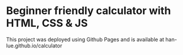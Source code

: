 # Beginner friendly calculator with HTML, CSS & JS

This project was deployed using Github Pages and is available at han-lue.github.io/calculator
